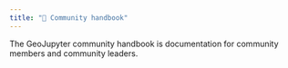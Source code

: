 ```yaml
---
title: "📖 Community handbook"
---
```


The GeoJupyter community handbook is documentation for community members and community
leaders.
